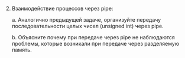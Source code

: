 2. Взаимодействие процессов через pipe:

    a. Аналогично предыдущей задаче, организуйте передачу последовательности целых чисел (unsigned int) через pipe.

   b. Объясните почему при передаче через pipe не наблюдаются проблемы, которые возникали при передаче через разделяемую память.